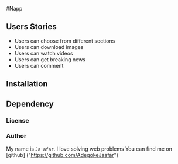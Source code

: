 #Napp

## Users Stories

- Users can choose from different sections
- Users can download images
- Users can watch videos
- Users can get breaking news
- Users can comment

## Installation

## Dependency

### License

### Author

My name is `Ja'afar`. I love solving web problems
You can find me on [github] ("https://github.com/AdegokeJaafar")
